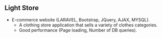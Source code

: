 ## Light Store
-	E-commerce website (LARAVEL, Bootstrap, JQuery, AJAX, MYSQL).
    -	A clothing store application that sells a variety of clothes categories.
    -	Good performance (Page loading, Number of DB queries).
